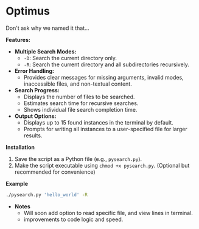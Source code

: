 # Optimus  

Don't ask why we named it that... 

**Features:**

* **Multiple Search Modes:**
    * `-D`: Search the current directory only.
    * `-R`: Search the current directory and all subdirectories recursively.
* **Error Handling:**
    * Provides clear messages for missing arguments, invalid modes, inaccessible files, and non-textual content.
* **Search Progress:**
    * Displays the number of files to be searched.
    * Estimates search time for recursive searches.
    * Shows individual file search completion time.
* **Output Options:**
    * Displays up to 15 found instances in the terminal by default.
    * Prompts for writing all instances to a user-specified file for larger results.

**Installation**

1. Save the script as a Python file (e.g., `pysearch.py`).
2. Make the script executable using `chmod +x pysearch.py`. (Optional but recommended for convenience)

**Example**

```bash
./pysearch.py 'hello_world' -R
```

* **Notes**
    * Will soon add option to read specific file, and view lines in terminal.
    * improvements to code logic and speed.
